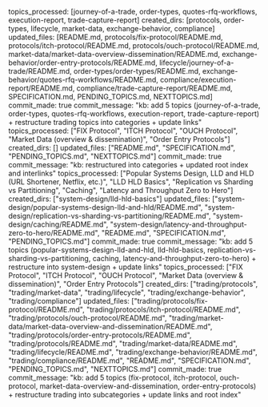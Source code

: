 topics_processed: [journey-of-a-trade, order-types, quotes-rfq-workflows, execution-report, trade-capture-report]
created_dirs: [protocols, order-types, lifecycle, market-data, exchange-behavior, compliance]
updated_files: [README.md, protocols/fix-protocol/README.md, protocols/itch-protocol/README.md, protocols/ouch-protocol/README.md, market-data/market-data-overview-dissemination/README.md, exchange-behavior/order-entry-protocols/README.md, lifecycle/journey-of-a-trade/README.md, order-types/order-types/README.md, exchange-behavior/quotes-rfq-workflows/README.md, compliance/execution-report/README.md, compliance/trade-capture-report/README.md, SPECIFICATION.md, PENDING_TOPICS.md, NEXTTOPICS.md]
commit_made: true
commit_message: "kb: add 5 topics (journey-of-a-trade, order-types, quotes-rfq-workflows, execution-report, trade-capture-report) + restructure trading topics into categories + update links"
topics_processed: ["FIX Protocol", "ITCH Protocol", "OUCH Protocol", "Market Data (overview & dissemination)", "Order Entry Protocols"]
created_dirs: []
updated_files: ["README.md", "SPECIFICATION.md", "PENDING_TOPICS.md", "NEXTTOPICS.md"]
commit_made: true
commit_message: "kb: restructured into categories + updated root index and interlinks"
topics_processed: ["Popular Systems Design, LLD and HLD (URL Shortener, Netflix, etc.)", "LLD HLD Basics", "Replication vs Sharding vs Partitioning", "Caching", "Latency and Throughput Zero to Hero"]
created_dirs: ["system-design/lld-hld-basics"]
updated_files: ["system-design/popular-systems-design-lld-and-hld/README.md", "system-design/replication-vs-sharding-vs-partitioning/README.md", "system-design/caching/README.md", "system-design/latency-and-throughput-zero-to-hero/README.md", "README.md", "SPECIFICATION.md", "PENDING_TOPICS.md"]
commit_made: true
commit_message: "kb: add 5 topics (popular-systems-design-lld-and-hld, lld-hld-basics, replication-vs-sharding-vs-partitioning, caching, latency-and-throughput-zero-to-hero) + restructure into system-design + update links"
topics_processed: ["FIX Protocol", "ITCH Protocol", "OUCH Protocol", "Market Data (overview & dissemination)", "Order Entry Protocols"]
created_dirs: ["trading/protocols", "trading/market-data", "trading/lifecycle", "trading/exchange-behavior", "trading/compliance"]
updated_files: ["trading/protocols/fix-protocol/README.md", "trading/protocols/itch-protocol/README.md", "trading/protocols/ouch-protocol/README.md", "trading/market-data/market-data-overview-and-dissemination/README.md", "trading/protocols/order-entry-protocols/README.md", "trading/protocols/README.md", "trading/market-data/README.md", "trading/lifecycle/README.md", "trading/exchange-behavior/README.md", "trading/compliance/README.md", "README.md", "SPECIFICATION.md", "PENDING_TOPICS.md", "NEXTTOPICS.md"]
commit_made: true
commit_message: "kb: add 5 topics (fix-protocol, itch-protocol, ouch-protocol, market-data-overview-and-dissemination, order-entry-protocols) + restructure trading into subcategories + update links and root index"